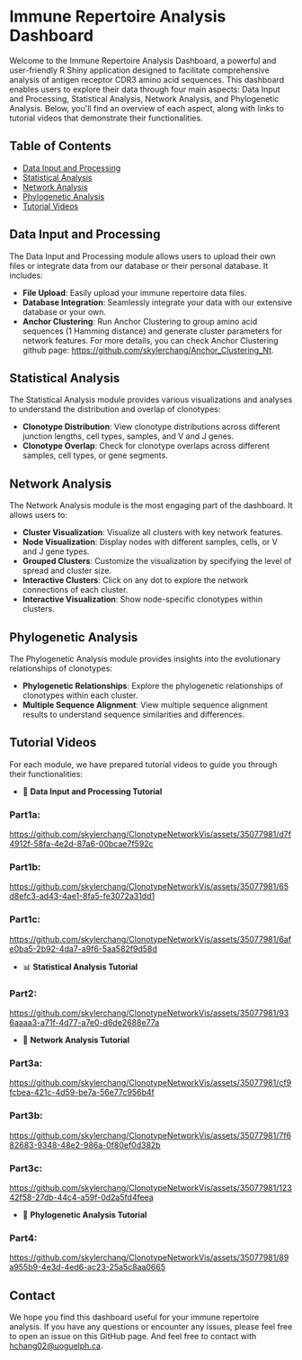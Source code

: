 # Immune Repertoire Analysis Dashboard

Welcome to the Immune Repertoire Analysis Dashboard, a powerful and user-friendly R Shiny application designed to facilitate comprehensive analysis of antigen receptor CDR3 amino acid sequences. This dashboard enables users to explore their data through four main aspects: Data Input and Processing, Statistical Analysis, Network Analysis, and Phylogenetic Analysis. Below, you'll find an overview of each aspect, along with links to tutorial videos that demonstrate their functionalities.

## Table of Contents

- [Data Input and Processing](#data-input-and-processing)
- [Statistical Analysis](#statistical-analysis)
- [Network Analysis](#network-analysis)
- [Phylogenetic Analysis](#phylogenetic-analysis)
- [Tutorial Videos](#tutorial-videos)

## Data Input and Processing

The Data Input and Processing module allows users to upload their own files or integrate data from our database or their personal database. It includes:

- **File Upload**: Easily upload your immune repertoire data files.
- **Database Integration**: Seamlessly integrate your data with our extensive database or your own.
- **Anchor Clustering**: Run Anchor Clustering to group amino acid sequences (1 Hamming distance) and generate cluster parameters for network features. For more details, you can check Anchor Clustering github page: https://github.com/skylerchang/Anchor_Clustering_Nt.

## Statistical Analysis

The Statistical Analysis module provides various visualizations and analyses to understand the distribution and overlap of clonotypes:

- **Clonotype Distribution**: View clonotype distributions across different junction lengths, cell types, samples, and V and J genes.
- **Clonotype Overlap**: Check for clonotype overlaps across different samples, cell types, or gene segments.

## Network Analysis

The Network Analysis module is the most engaging part of the dashboard. It allows users to:

- **Cluster Visualization**: Visualize all clusters with key network features.
- **Node Visualization**: Display nodes with different samples, cells, or V and J gene types.
- **Grouped Clusters**: Customize the visualization by specifying the level of spread and cluster size.
- **Interactive Clusters**: Click on any dot to explore the network connections of each cluster.
- **Interactive Visualization**: Show node-specific clonotypes within clusters.


## Phylogenetic Analysis

The Phylogenetic Analysis module provides insights into the evolutionary relationships of clonotypes:

- **Phylogenetic Relationships**: Explore the phylogenetic relationships of clonotypes within each cluster.
- **Multiple Sequence Alignment**: View multiple sequence alignment results to understand sequence similarities and differences.

## Tutorial Videos

For each module, we have prepared tutorial videos to guide you through their functionalities:

- &#128209; **Data Input and Processing Tutorial**
### Part1a:
https://github.com/skylerchang/ClonotypeNetworkVis/assets/35077981/d7f4912f-58fa-4e2d-87a6-00bcae7f592c

### Part1b:
https://github.com/skylerchang/ClonotypeNetworkVis/assets/35077981/65d8efc3-ad43-4ae1-8fa5-fe3072a31dd1

### Part1c:
https://github.com/skylerchang/ClonotypeNetworkVis/assets/35077981/6afe0ba5-2b92-4da7-a9f6-5aa582f9d58d

- &#x1F4CA; **Statistical Analysis Tutorial**

### Part2:
https://github.com/skylerchang/ClonotypeNetworkVis/assets/35077981/936aaaa3-a71f-4d77-a7e0-d6de2688e77a

- &#x1F517; **Network Analysis Tutorial**

### Part3a:
https://github.com/skylerchang/ClonotypeNetworkVis/assets/35077981/cf9fcbea-421c-4d59-be7a-56e77c956b4f

### Part3b:
https://github.com/skylerchang/ClonotypeNetworkVis/assets/35077981/7f682683-9348-48e2-986a-0f80ef0d382b

### Part3c:
https://github.com/skylerchang/ClonotypeNetworkVis/assets/35077981/12342f58-27db-44c4-a59f-0d2a5fd4feea

- &#x1F332; **Phylogenetic Analysis Tutorial**

### Part4:
https://github.com/skylerchang/ClonotypeNetworkVis/assets/35077981/89a955b9-4e3d-4ed6-ac23-25a5c8aa0665

## Contact
We hope you find this dashboard useful for your immune repertoire analysis. If you have any questions or encounter any issues, please feel free to open an issue on this GitHub page. And feel free to contact with hchang02@uoguelph.ca.



